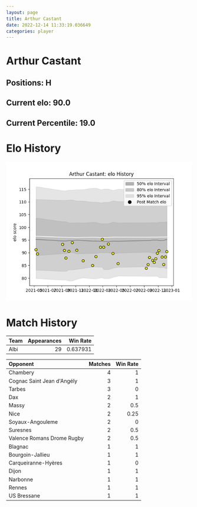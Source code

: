 ```yaml
---  
layout: page  
title: Arthur Castant  
date: 2022-12-14 11:33:19.036649  
categories: player  
---
```

# Arthur Castant

## Positions: H

## Current elo: 90.0

## Current Percentile: 19.0

# Elo History


![elo history](history_ArthurCastant.png)
# Match History


| Team   |   Appearances |   Win Rate |
|:-------|--------------:|-----------:|
| Albi   |            29 |   0.637931 |

| Opponent                   |   Matches |   Win Rate |
|:---------------------------|----------:|-----------:|
| Chambery                   |         4 |       1    |
| Cognac Saint Jean d'Angély |         3 |       1    |
| Tarbes                     |         3 |       0    |
| Dax                        |         2 |       1    |
| Massy                      |         2 |       0.5  |
| Nice                       |         2 |       0.25 |
| Soyaux-Angouleme           |         2 |       0    |
| Suresnes                   |         2 |       0.5  |
| Valence Romans Drome Rugby |         2 |       0.5  |
| Blagnac                    |         1 |       1    |
| Bourgoin-Jallieu           |         1 |       1    |
| Carqueiranne-Hyères        |         1 |       0    |
| Dijon                      |         1 |       1    |
| Narbonne                   |         1 |       1    |
| Rennes                     |         1 |       1    |
| US Bressane                |         1 |       1    |